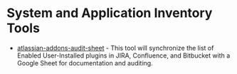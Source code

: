 # System and Application Inventory Tools

- [atlassian-addons-audit-sheet](https://github.com/google/atlassian-addons-audit-sheet) - This tool will synchronize the list of Enabled User-Installed plugins in JIRA, Confluence, and Bitbucket with a Google Sheet for documentation and auditing.
